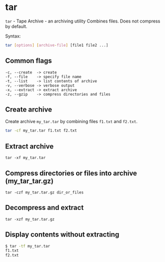 # tar

`tar` - Tape Archive - an archiving utility
Combines files. Does not compress by default.

Syntax:
```bash
tar [options] [archive-file] [file1 file2 ...]
```

## Common flags
```
-c, --create  -> create
-f, --file    -> specify file name
-t, --list    -> list contents of archive
-v, --verbose -> verbose output
-x, --extract -> extract archive
-z, --gzip    -> compress directories and files
```

## Create archive
Create archive `my_tar.tar` by combining files `f1.txt` and `f2.txt`.
```bash
tar -cf my_tar.tar f1.txt f2.txt
```

## Extract archive
`tar -xf my_tar.tar`

## Compress directories or files into archive (my_tar_tar.gz)
`tar -czf my_tar.tar.gz dir_or_files`

## Decompress and extract
`tar -xzf my_tar.tar.gz`

## Display contents without extracting
```bash
$ tar -tf my_tar.tar
f1.txt
f2.txt
```
